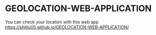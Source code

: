# GEOLOCATION-WEB-APPLICATION
You can check your location with this web app
 https://shittu05.github.io/GEOLOCATION-WEB-APPLICATION/
